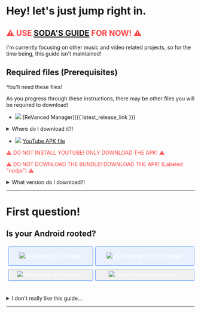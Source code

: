 # Hey! let's just jump right in.

## <font color=#f44>⚠ USE <a href="https://sodawithoutsparkles.github.io/revanced-troubleshooting-guide">SODA'S GUIDE</a> FOR NOW! ⚠</font>
I'm currently focusing on other music and video related projects, so for the time being, this guide isn't maintained!

## Required files (Prerequisites)
You'll need these files!

As you progress through these instructions, there may be other files you will be required to download!

- ![](https://cdn.discordapp.com/attachments/803186540359450664/1101814511872245800/fixeddownloadicon.gif) [ReVanced Manager]({{ latest_release_link }})

<details><summary>Where do I download it?!</summary><font size="2">Scroll down!<br> <br>
You'll see under "Assets" a file that ends with ".apk".<br> <br>
Go ahead and download that!<br> <br>
Your phone may ask you to enable "Install unknown apps" on your browser so go ahead and just enable that, then try installing again.</font>
</details>

- ![](https://cdn.discordapp.com/attachments/803186540359450664/1101814511872245800/fixeddownloadicon.gif) [YouTube APK file](https://www.apkmirror.com/apk/google-inc/youtube/youtube-18-19-35-release/youtube-18-19-35-android-apk-download/)

<font color=#f44>⚠ DO NOT INSTALL YOUTUBE! ONLY DOWNLOAD THE APK! ⚠</font>

<font color=#f44>⚠ DO NOT DOWNLOAD THE BUNDLE! DOWNLOAD THE APK! (Labeled "nodpi") ⚠</font>
<details><summary>What version do I download?!</summary>Open <a href="https://github.com/ReVanced/ReVanced-patches/blob/main/README.md">this page</a> in a new tab!<br> <br>
Under "📦 com.google.android.YouTube", click Details.<br> <br>
You can see the version you need under "🏹 Target Version"
</details>


---


# First question!
## Is your Android rooted?

<!DOCTYPE html>
<html>
<head>
<meta name="viewport" content="width=device-width">
<style>
img {max-width: 100%;}
.button {
  background-color: #448aff1a; 
  border: none;
  color: white;
  padding: 15px 25px;
  width: 100%;
  text-align: center;
  border-radius: .1rem;
  text-decoration: none;
  display: inline-block;
  font-size: 16px;
  margin: 4px 2px;
  cursor: pointer;
  transition: 0.4s;
  outline-color: #448aff;
  outline-width: 1px;
  outline-style:solid;
}
.button:hover {
  background-color:#002ead50;
  transition: 0.4s;
  }
.button:focus {
  outline-color: transparent;
  outline-style:solid;
  background-color:#002ead50;	
  transition: 0.2s;
  box-shadow: 0 0 0 4px #eeeeee;
}
.button:active {
  background-color: #ffbf0050; 
  transition: 0.4s;
}
.button2 {background-color: #448aff1a;}
.button3 {background-color: #8080801a; padding: 5px 10px;} 
.button4 {background-color: #8080801a; padding: 5px 10px;}
.grid-container {
  display: grid;
  grid-template-columns: auto auto;
  padding: 0px;
}
.grid-item {
  background-color: rgba(255, 255, 255, 0);
  border: 1px solid rgba(0, 0, 0, 0);
  padding: 0px 3px;
  font-size: 0px;
  text-align: center;
}
</style>
</head>
<body>
<div class="grid-container">
  <div class="grid-item"><a href="https://hokorayinphinempp.github.io/obsidian-git-sync/Revanced/2A%20Rooted/Rooted/"><button class="button"><img src="https://cdn.discordapp.com/attachments/803186540359450664/1100960373282193449/image_2023-04-26_182246728_1.gif">My Android is rooted!</button></a></div>
  <div class="grid-item"><a href="https://hokorayinphinempp.github.io/obsidian-git-sync/Revanced/2B%20Unrooted/Not%20Rooted/"><button class="button button2"><img src="https://cdn.discordapp.com/attachments/803186540359450664/1100960373282193449/image_2023-04-26_182246728_1.gif">My Android is NOT rooted!</button></a></div>
  <div class="grid-item"><a href="https://hokorayinphinempp.github.io/obsidian-git-sync/Revanced/1%20Start%20Here%21/Root%20Unknown/"><button class="button button3"><img src="https://cdn.discordapp.com/attachments/803186540359450664/1100960373282193449/image_2023-04-26_182246728_1.gif">What does this mean...</button></a></div>
  <div class="grid-item"><a href="https://hokorayinphinempp.github.io/obsidian-git-sync/Revanced/1%20Start%20Here%21/No%20Android/"><button class="button button4"><img src="https://cdn.discordapp.com/attachments/803186540359450664/1100960373282193449/image_2023-04-26_182246728_1.gif">I don't have an Android...</button></a></div>
  <br><br></div>
  <details><summary>I don't really like this guide...</summary>That's alright. There are alot of guides out there!<br> <br> If you like text only, try <a href="https://sodawithoutsparkles.github.io/revanced-troubleshooting-guide">my friend Soda's guide</a>! He has a <a href="https://sodawithoutsparkles.github.io/revanced-troubleshooting-guide/00-first-start/">one page guide</a> as well.<br> <br>
  If you're in the <a href="https://discord.gg/revanced">ReVanced Discord server</a>, you can try <a href="https://discord.com/channels/952946952348270622/1020635123894464512">E.'s (somewhat outdated) guide</a>!<br> <br>If you <i>really</i> don't like my guide, <a href="https://discord.com/users/221417731776446467">DM me and tell me what's wrong</a>!
  </details>
  </div>
  </body>
  </html>





---





<title>Test1</title>
<meta content="ReVanced Setup Guide!" property="og:title" />
<meta content="Go ahead and start here!" property="og:description" />
<meta content="https://hokorayinphinempp.github.io/obsidian-git-sync/Revanced/1%20Start%20Here%21/Revanced%20Start/" property="og:url" />
<meta content="https://media.discordapp.net/attachments/803186540359450664/1102873576996077609/101597779.png" property="og:image" />
<meta content="#43B581" data-react-helmet="true" name="theme-color" />



